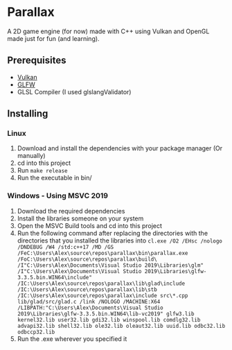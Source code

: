 # Parallax
A 2D game engine (for now) made with C++ using Vulkan and OpenGL made just for fun (and learning).

## Prerequisites
* [Vulkan](https://www.vulkan.org/tools#download-these-essential-development-tools)
* [GLFW](https://www.glfw.org/download)
* GLSL Compiler (I used glslangValidator)

## Installing
### Linux
1. Download and install the dependencies with your package manager (Or manually)
2. cd into this project
3. Run `make release`
4. Run the executable in bin/

### Windows - Using MSVC 2019
1. Download the required dependencies
2. Install the libraries someone on your system
3. Open the MSVC Build tools and cd into this project
4. Run the following command after replacing the directories with the directories that you installed the libraries into
`cl.exe /O2 /EHsc /nologo /DNDEBUG /W4 /std:c++17 /MD /GS /FeC:\Users\Alex\source\repos\parallax\bin\parallax.exe /FoC:\Users\Alex\source\repos\parallax\build\ /I"C:\Users\Alex\Documents\Visual Studio 2019\Libraries\glm" /I"C:\Users\Alex\Documents\Visual Studio 2019\Libraries\glfw-3.3.5.bin.WIN64\include" /IC:\Users\Alex\source\repos\parallax\lib\glad\include /IC:\Users\Alex\source\repos\parallax\lib\stb /IC:\Users\Alex\source\repos\parallax\include src\*.cpp lib/glad/src/glad.c /link /NOLOGO /MACHINE:X64 /LIBPATH:"C:\Users\Alex\Documents\Visual Studio 2019\Libraries\glfw-3.3.5.bin.WIN64\lib-vc2019" glfw3.lib kernel32.lib user32.lib gdi32.lib winspool.lib comdlg32.lib advapi32.lib shell32.lib ole32.lib oleaut32.lib uuid.lib odbc32.lib odbccp32.lib`
5. Run the .exe wherever you specified it
